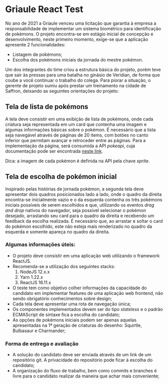 # Griaule React Test

No ano de 2021 a Griaule venceu uma licitação que garantia à empresa a responsabilidade de implementar um sistema biométrico para identificação de pokémons. O projeto encontra-se em estágio inicial de concepção e desenvolvimento, neste primeiro momento, exige-se que a aplicação apresente 2 funcionalidades: 

- Listagem de pokémons;
- Escolha dos pokémons iniciais da jornada do mestre pokémon.

Um dos integrantes do time criou a estrutura básica do projeto, porém teve que sair às pressas para uma batalha no ginásio de Veridian, de forma que coube a você continuar o trabalho do colega. Para piorar a situação, o gerente de projeto sumiu após prestar um treinamento na cidade de Saffron, deixando as seguintes orientações do projeto:

## Tela de lista de pokémons

A tela deve consistir em uma exibição de lista de pokémons, onde cada criatura seja representada em um card que contenha uma imagem e algumas informações básicas sobre o pokémon. É necessário que a lista seja navegável através de páginas de 20 items, com botões no canto inferior que permitam avançar e retroceder entre as páginas.
Para a implementação da página, será consumida a API *pokeapi*, cuja documentação pode ser encontrada [neste link](https://pokeapi.co/docs/v2#info).

Dica: a imagem de cada pokémon é definida na API pela chave *sprite*.

## Tela de escolha de pokémon inicial

Inspirado pelas histórias de jornada pokémon, a segunda tela deve apresentar dois quadros posicionados lado a lado, onde o quadro da direita encontra-se inicialmente vazio e o da esquerda contenha os três pokémons iniciais possíveis de serem escolhidos e que, utilizando os eventos *drag and drop* nativos do navegador, seja possível selecionar o pokémon desejado, arrastando seu card para o quadro da direita e recebendo um feedback da escolha realizada. É necessário que, ao arrastar e soltar o card do pokémon escolhido, este não esteja mais renderizado no quadro da esquerda e somente apareça no quadro da direita.

### Algumas informações úteis:
- O projeto deve consistir em uma aplicação web utilizando o framework ReactJS.
- Recomenda-se a utilização dos seguintes stacks:
  1. NodeJS 12.x.x
  2. Yarn 1.22.x
  3. ReactJS 16.11.x
- O teste tem como objetivo colher informações da capacidade do candidato em implementar features de uma aplicação web frontend, não sendo obrigatório conhecimentos sobre design;
- Cada tela deve apresentar uma rota de navegação única;
- Os componentes implementados devem ser do tipo *stateless* e o padrão ECMAScript de sintaxe fica a escolha do candidato;
- As opções de pokémons iniciais podem ser apenas aquelas apresentadas na 1ª geração de criaturas do desenho: Squirtle, Bulbasaur e Charmander;

### Forma de entrega e avaliação

- A solução do candidato deve ser enviada através de um link de um repositório git. A privacidade do repositório pode ficar à escolha do candidato;
- A organização do fluxo de trabalho, bem como commits e branches é livre para o candidato realizar da maneira que achar mais conveniente;

